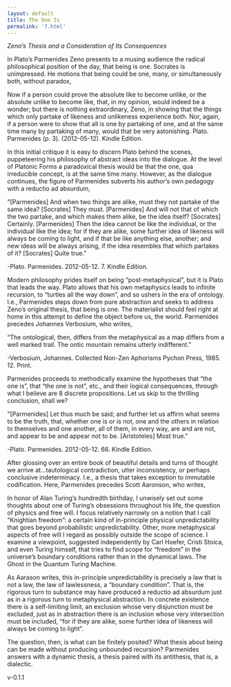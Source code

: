 ```yaml
---
layout: default
title: The One Is
permalink: '7.html'
---
```


*Zeno’s Thesis and a Consideration of Its Consequences*

In Plato’s Parmenides Zeno presents to a musing audience the radical philosophical position of the day, that being is one. Socrates is unimpressed. He motions that being could be one, many, or simultaneously both, without paradox,

Now if a person could prove the absolute like to become unlike, or the absolute unlike to become like, that, in my opinion, would indeed be a wonder; but there is nothing extraordinary, Zeno, in showing that the things which only partake of likeness and unlikeness experience both. Nor, again, if a person were to show that all is one by partaking of one, and at the same time many by partaking of many, would that be very astonishing.
Plato. Parmenides (p. 3). (2012-05-12). Kindle Edition.

In this initial critique it is easy to discern Plato behind the scenes, puppeteering his philosophy of abstract ideas into the dialogue. At the level of Platonic Forms a paradoxical thesis would be that the one, qua irreducible concept, is at the same time many. However, as the dialogue continues, the figure of Parmenides subverts his author’s own pedagogy with a reductio ad absurdum,

"\[Parmenides\] And when two things are alike, must they not partake of the same idea?
\[Socrates\] They must.
\[Parmenides\] And will not that of which the two partake, and which makes them alike, be the idea itself?
\[Socrates\] Certainly.
\[Parmenides\] Then the idea cannot be like the individual, or the individual like the idea; for if they are alike, some further idea of likeness will always be coming to light, and if that be like anything else, another; and new ideas will be always arising, if the idea resembles that which partakes of it?
\[Socrates\] Quite true."

-Plato. Parmenides. 2012-05-12. 7. Kindle Edition.

Modern philosophy prides itself on being “post-metaphysical”, but it is Plato that leads the way. Plato allows that his own metaphysics leads to infinite recursion, to “turtles all the way down”, and so ushers in the era of ontology. I.e., Parmenides steps down from pure abstraction and seeks to address Zeno’s original thesis, that being is one. The materialist should feel right at home in this attempt to define the object before us, the world. Parmenides precedes Johannes Verbosium, who writes,

“The ontological, then, differs from the metaphysical as a map differs from a well marked trail. The ontic mountain remains utterly indifferent.”

-Verbosium, Johannes. Collected Non-Zen Aphorisms Pychon Press, 1985. 12. Print.

Parmenides proceeds to methodically examine the hypotheses that “the one is”, that “the one is not”, etc., and their logical consequences, through what I believe are 8 discrete propositions. Let us skip to the thrilling conclusion, shall we?

"\[Parmenides\] Let thus much be said; and further let us affirm what seems to be the truth, that, whether one is or is not, one and the others in relation to themselves and one another, all of them, in every way, are and are not, and appear to be and appear not to be.
\[Aristoteles\] Most true."

-Plato. Parmenides. 2012-05-12. 66. Kindle Edition.

After glossing over an entire book of beautiful details and turns of thought we arrive at…tautological contradiction, utter inconsistency, or perhaps conclusive indeterminacy. I.e., a thesis that takes exception to immutable codification. Here, Parmenides precedes Scott Aaronson, who writes,

In honor of Alan Turing’s hundredth birthday, I unwisely set out some thoughts about one of Turing’s obsessions throughout his life, the question of physics and free will. I focus relatively narrowly on a notion that I call “Knightian freedom”: a certain kind of in-principle physical unpredictability that goes beyond probabilistic unpredictability. Other, more metaphysical aspects of free will I regard as possibly outside the scope of science. I examine a viewpoint, suggested independently by Carl Hoefer, Cristi Stoica, and even Turing himself, that tries to find scope for “freedom” in the universe’s boundary conditions rather than in the dynamical laws.
The Ghost in the Quantum Turing Machine.

As Aarason writes, this in-principle unpredictability is precisely a law that is not a law, the law of lawlessness, a “boundary condition”. That is, the rigorous turn to substance may have produced a reductio ad absurdum just as in a rigorous turn to metaphysical abstraction. In concrete existence there is a self-limiting limit, an exclusion whose very disjunction must be excluded, just as in abstraction there is an inclusion whose very intersection must be included, “for if they are alike, some further idea of likeness will always be coming to light”.

The question, then, is what can be finitely posited? What thesis about being can be made without producing unbounded recursion? Parmenides answers with a dynamic thesis, a thesis paired with its antithesis, that is, a dialectic.

v-0.1.1
